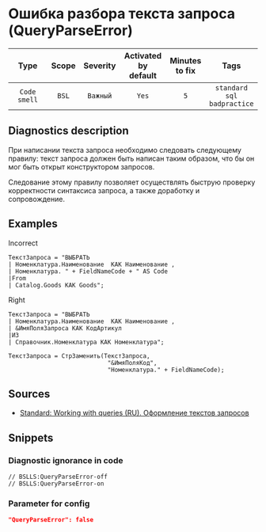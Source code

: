 # Ошибка разбора текста запроса (QueryParseError)

|     Type     | Scope | Severity | Activated<br>by default | Minutes<br>to fix |                       Tags                       |
|:------------:|:-----:|:--------:|:-----------------------------:|:-----------------------:|:------------------------------------------------:|
| `Code smell` | `BSL` | `Важный` |             `Yes`             |           `5`           | `standard`<br>`sql`<br>`badpractice` |

<!-- Блоки выше заполняются автоматически, не трогать -->
## Diagnostics description
<!-- Описание диагностики заполняется вручную. Необходимо понятным языком описать смысл и схему работу -->

При написании текста запроса необходимо следовать следующему правилу: текст запроса должен быть написан таким образом, что бы он мог быть открыт конструктором запросов.

Следование этому правилу позволяет осуществлять быструю проверку корректности синтаксиса запроса, а также доработку и сопровождение.

## Examples
<!-- В данном разделе приводятся примеры, на которые диагностика срабатывает, а также можно привести пример, как можно исправить ситуацию -->

Incorrect

```bsl
ТекстЗапроса = "ВЫБРАТЬ
| Номенклатура.Наименование  КАК Наименование ,
| Номенклатура. " + FieldNameCode + " AS Code
|From
| Catalog.Goods КАК Goods";
```

Right

```bsl
ТекстЗапроса = "ВЫБРАТЬ
| Номенклатура.Наименование  КАК Наименование ,
| &ИмяПоляЗапроса КАК КодАртикул
|ИЗ
| Справочник.Номенклатура КАК Номенклатура";

ТекстЗапроса = СтрЗаменить(ТекстЗапроса, 
                            "&ИмяПоляКод", 
                            "Номенклатура." + FieldNameCode);
```

## Sources
<!-- Необходимо указывать ссылки на все источники, из которых почерпнута информация для создания диагностики -->
<!-- Примеры источников

* Источник: [Стандарт: Тексты модулей](https://its.1c.ru/db/v8std#content:456:hdoc)
* Полезная информация: [Отказ от использования модальных окон](https://its.1c.ru/db/metod8dev#content:5272:hdoc)
* Источник: [Cognitive complexity, ver. 1.4](https://www.sonarsource.com/docs/CognitiveComplexity.pdf) -->

* [Standard: Working with queries (RU). Оформление текстов запросов](https://its.1c.ru/db/v8std#content:437:hdoc)

## Snippets

<!-- Блоки ниже заполняются автоматически, не трогать -->
### Diagnostic ignorance in code

```bsl
// BSLLS:QueryParseError-off
// BSLLS:QueryParseError-on
```

### Parameter for config

```json
"QueryParseError": false
```
